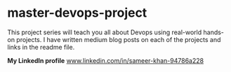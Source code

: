 # master-devops-project

This project series will teach you all about Devops using real-world hands-on projects. I have written medium blog posts on each of the projects and links in the readme file.

**My LinkedIn profile** www.linkedin.com/in/sameer-khan-94786a228
